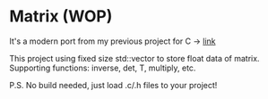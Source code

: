 # Matrix (WOP)
It's a modern port from my previous project for C -> [link](https://github.com/dimanchique/C_Matrix)

This project using fixed size std::vector to store float data of matrix. Supporting functions: inverse, det, T, multiply, etc.

P.S. No build needed, just load .c/.h files to your project!
